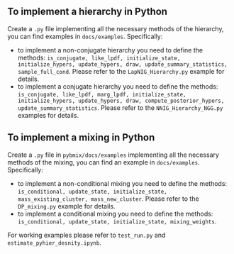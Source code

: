 ## To implement a hierarchy in Python

Create a ```.py``` file implementing all the necessary methods of the hierarchy,
you can find examples in  ```docs/examples```. Specifically:

- to implement a non-conjugate hierarchy you need to define the
  methods: ```is_conjugate, like_lpdf, initialize_state, initialize_hypers,
  update_hypers, draw, update_summary_statistics, sample_full_cond```. Please refer to the ```LapNIG_Hierarchy.py```
  example for details.
- to implement a conjugate hierarchy you need to define the
  methods: ```is_conjugate, like_lpdf, marg_lpdf, initialize_state,
  initialize_hypers, update_hypers, draw, compute_posterior_hypers,
  update_summary_statistics```. Please refer to the ```NNIG_Hierarchy_NGG.py``` examples for details.

## To implement a mixing in Python
Create a ```.py``` file in ```pybmix/docs/examples``` implementing all the necessary methods of the mixing,
you can find an example in  ```docs/examples```. Specifically:
- to implement a non-conditional mixing you need to define the methods:
  ```is_conditional, update_state, initialize_state, mass_existing_cluster, mass_new_cluster```.
  Please refer to the ```DP_mixing.py``` example for details.
- to implement a conditional mixing you need to define the methods:
  ```is_conditional, update_state, initialize_state, mixing_weights```.

For working examples please refer to ```test_run.py``` and ```estimate_pyhier_desnity.ipynb```.